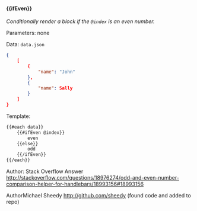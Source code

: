 #### \{{ifEven}}
_Conditionally render a block if the `@index` is an even number._

Parameters: none

Data: `data.json`

```json
{
	[
		{
			"name": "John"
		},
		{
			"name": Sally
		}
	]
}
```

Template:

```html
{{#each data}}
	{{#ifEven @index}}
		even
	{{else}}
		odd
	{{/ifEven}}
{{/each}}
```


Author: Stack Overflow Answer <http://stackoverflow.com/questions/18976274/odd-and-even-number-comparison-helper-for-handlebars/18993156#18993156>

AuthorMichael Sheedy <http://github.com/sheedy> (found code and added to repo)
